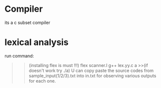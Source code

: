 # Compiler
its a c subset compiler
# lexical analysis
run command:
>>(installing flex is must !!!)
flex scanner.l
g++ lex.yy.c
a >>(if doesn't work try ./a)
>> U can copy paste the source codes from sample_input(1/2/3).txt into in.txt for observing various outputs for each one.
